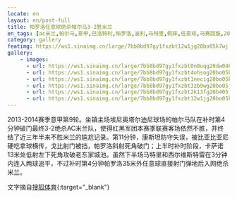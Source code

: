 ```yaml
---
locate: en
layout: en/post-full
title: 帕罗洛任意球绝杀帕尔马3-2胜米兰
en_tags: [ac米兰,帕尔马,意甲,巴洛特利,帕罗洛,波利,马特里,假摔,任意球,马赛回旋,2013-2014]
category: gallery
featimg: https://ws1.sinaimg.cn/large/7bb8bd97gy1fxzbt12w1jg20bo05k7wj.gif
gallery:
    - images:
      - url: https://ws1.sinaimg.cn/large/7bb8bd97gy1fxzbt0n8uqg20dw046npe.gif
      - url: https://ws1.sinaimg.cn/large/7bb8bd97gy1fxzbt4ohsog20bo05ku0z.gif
      - url: https://ws1.sinaimg.cn/large/7bb8bd97gy1fxzbt1necig20bo05kb2b.gif
      - url: https://ws1.sinaimg.cn/large/7bb8bd97gy1fxzbt3zb9wg20bo05jhdv.gif
      - url: https://ws1.sinaimg.cn/large/7bb8bd97gy1fxzbt2k13fg20b405ju0z.gif
      - url: https://ws1.sinaimg.cn/large/7bb8bd97gy1fxzbt12w1jg20bo05k7wj.gif
---
```


2013-2014赛季意甲第9轮。坐镇主场埃尼奥塔尔迪尼球场的帕尔马队在补时第4分钟破门最终3-2绝杀AC米兰队，使得红黑军团本赛季联赛客场依然不胜，并终结了近三年半来不胜米兰的尴尬记录。第11分钟，康斯坦防守失误，被比亚比亚尼硬吃拿球横传，戈比射门被挡，帕罗洛斜射死角破门；上半时补时阶段，卡萨诺13米处低射左下死角攻破老东家城池。虽然下半场马特里和西尔维斯特雷在3分钟内连入两球追平，不过补时第4分钟帕罗洛35米外任意球直接射门弹地后入网绝杀米兰。

文字摘自[搜狐体育](http://sports.sohu.com/20131027/n389014448.shtml){:target="_blank"}
　　